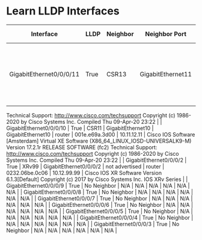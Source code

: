 
# Learn LLDP Interfaces
| Interface | LLDP | Neighbor | Neighbor Port | Neighbor Port Description | Capabilities | Chassis ID | Management Address | System Description |
| --------- | ---- | -------- | ------------- | ------------------------- | ------------ | ---------- | ------------------ | ------------------ |
| GigabitEthernet0/0/0/11 | True | CSR13 | GigabitEthernet11 | GigabitEthernet11 | router | 001e.e631.4500 | 10.12.13.13 | Cisco IOS Software [Amsterdam]  Virtual XE Software (X86_64_LINUX_IOSD-UNIVERSALK9-M)  Version 17.2.1r  RELEASE SOFTWARE (fc2)
Technical Support: http://www.cisco.com/techsupport
Copyright (c) 1986-2020 by Cisco Systems  Inc.
Compiled Thu 09-Apr-20 23:22 |
| GigabitEthernet0/0/0/10 | True | CSR11 | GigabitEthernet10 | GigabitEthernet10 | router | 001e.e69a.3d00 | 10.11.12.11 | Cisco IOS Software [Amsterdam]  Virtual XE Software (X86_64_LINUX_IOSD-UNIVERSALK9-M)  Version 17.2.1r  RELEASE SOFTWARE (fc2)
Technical Support: http://www.cisco.com/techsupport
Copyright (c) 1986-2020 by Cisco Systems  Inc.
Compiled Thu 09-Apr-20 23:22 |
| GigabitEthernet0/0/0/2 | True | XRv99 | GigabitEthernet0/0/0/2 | not advertised | router | 0232.06be.0c06 | 10.12.99.99 | Cisco IOS XR Software  Version 6.1.3[Default]
Copyright (c) 2017 by Cisco Systems  Inc.  IOS XRv Series
 |
| GigabitEthernet0/0/0/9 | True | No Neighbor | N/A | N/A | N/A | N/A | N/A | N/A |
| GigabitEthernet0/0/0/8 | True | No Neighbor | N/A | N/A | N/A | N/A | N/A | N/A |
| GigabitEthernet0/0/0/7 | True | No Neighbor | N/A | N/A | N/A | N/A | N/A | N/A |
| GigabitEthernet0/0/0/6 | True | No Neighbor | N/A | N/A | N/A | N/A | N/A | N/A |
| GigabitEthernet0/0/0/5 | True | No Neighbor | N/A | N/A | N/A | N/A | N/A | N/A |
| GigabitEthernet0/0/0/4 | True | No Neighbor | N/A | N/A | N/A | N/A | N/A | N/A |
| GigabitEthernet0/0/0/3 | True | No Neighbor | N/A | N/A | N/A | N/A | N/A | N/A |
